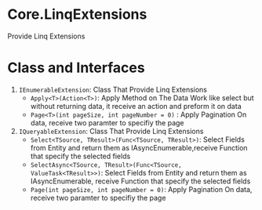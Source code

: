 ﻿# Core.LinqExtensions
Provide Linq Extensions
# Class and Interfaces
1. ```IEnumerableExtension```:  Class That Provide Linq Extensions
     -  ```Apply<T>(Action<T>)```: Apply Method on The Data Work like select but without returning data, it receive an action and preform it on data
     -  ```Page<T>(int pageSize, int pageNumber = 0)``` : Apply Pagination On data, receive two paramter to specifiy the page
2. ```IQueryableExtension```:  Class That Provide Linq Extensions
     -  ```Select<TSource, TResult>(Func<TSource, TResult>)```: Select Fields from Entity and return them as IAsyncEnumerable,receive Function that specify the selected fields
     -  ```SelectAsync<TSource, TResult>(Func<TSource, ValueTask<TResult>>)```: Select Fields from Entity and return them as IAsyncEnumerable, receive Function that specify the selected fields
     -  ```Page(int pageSize, int pageNumber = 0)```: Apply Pagination On data, receive two paramter to specifiy the page




